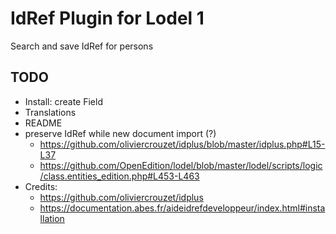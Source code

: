 # IdRef Plugin for Lodel 1

Search and save IdRef for persons

## TODO
- Install: create Field
- Translations
- README
- preserve IdRef while new document import (?)
  - https://github.com/oliviercrouzet/idplus/blob/master/idplus.php#L15-L37
  - https://github.com/OpenEdition/lodel/blob/master/lodel/scripts/logic/class.entities_edition.php#L453-L463  
- Credits:
  - https://github.com/oliviercrouzet/idplus
  - https://documentation.abes.fr/aideidrefdeveloppeur/index.html#installation

